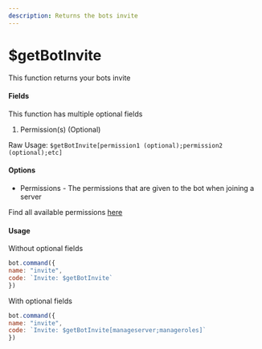 ```yaml
---
description: Returns the bots invite
---
```


# $getBotInvite

This function returns your bots invite

#### Fields

This function has multiple optional fields

1. Permission\(s\) \(Optional\)

Raw Usage: `$getBotInvite[permission1 (optional);permission2 (optional);etc]`

#### Options

* Permissions - The permissions that are given to the bot when joining a server

Find all available permissions [here](../guide/begin/permissions.md)

#### Usage

Without optional fields

```javascript
bot.command({
name: "invite",
code: `Invite: $getBotInvite`
})
```

With optional fields

```javascript
bot.command({
name: "invite",
code: `Invite: $getBotInvite[manageserver;manageroles]`
})
```

